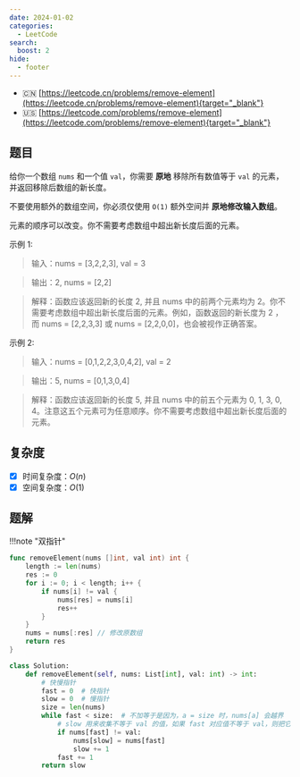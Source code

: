 ```yaml
---
date: 2024-01-02
categories:
  - LeetCode
search:
  boost: 2
hide:
  - footer
---
```


- 🇨🇳 [https://leetcode.cn/problems/remove-element](https://leetcode.cn/problems/remove-element){target="_blank"}
- 🇺🇸 [https://leetcode.com/problems/remove-element](https://leetcode.com/problems/remove-element){target="_blank"}

## 题目

给你一个数组 `nums` 和一个值 `val`，你需要 **原地** 移除所有数值等于 `val` 的元素，并返回移除后数组的新长度。

不要使用额外的数组空间，你必须仅使用 `O(1)` 额外空间并 **原地修改输入数组**。

元素的顺序可以改变。你不需要考虑数组中超出新长度后面的元素。

示例 1:

> 输入：nums = [3,2,2,3], val = 3

> 输出：2, nums = [2,2]

> 解释：函数应该返回新的长度 2, 并且 nums 中的前两个元素均为 2。你不需要考虑数组中超出新长度后面的元素。例如，函数返回的新长度为 2 ，而 nums = [2,2,3,3] 或 nums = [2,2,0,0]，也会被视作正确答案。

示例 2:

> 输入：nums = [0,1,2,2,3,0,4,2], val = 2

> 输出：5, nums = [0,1,3,0,4]

> 解释：函数应该返回新的长度 5, 并且 nums 中的前五个元素为 0, 1, 3, 0, 4。注意这五个元素可为任意顺序。你不需要考虑数组中超出新长度后面的元素。

## 复杂度

- [x] 时间复杂度：$O(n)$
- [x] 空间复杂度：$O(1)$

## 题解

!!!note "双指针"


```go title="Go"
func removeElement(nums []int, val int) int {
    length := len(nums)
    res := 0
    for i := 0; i < length; i++ {
        if nums[i] != val {
            nums[res] = nums[i]
            res++
        }
    }
    nums = nums[:res] // 修改原数组
    return res
}
```

```python title="Python"
class Solution:
    def removeElement(self, nums: List[int], val: int) -> int:
        # 快慢指针
        fast = 0  # 快指针
        slow = 0  # 慢指针
        size = len(nums)
        while fast < size:  # 不加等于是因为，a = size 时，nums[a] 会越界
            # slow 用来收集不等于 val 的值，如果 fast 对应值不等于 val，则把它与 slow 替换
            if nums[fast] != val:
                nums[slow] = nums[fast]
                slow += 1
            fast += 1
        return slow
```
